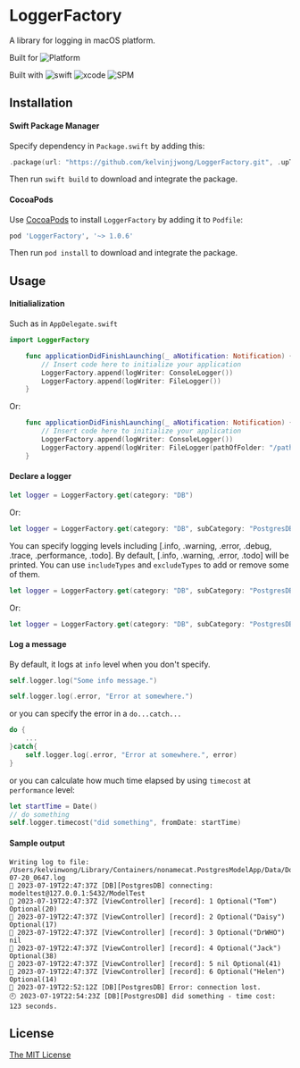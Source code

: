 # LoggerFactory

A library for logging in macOS platform.

Built for  ![Platform](https://img.shields.io/badge/platforms-macOS%2010.15%20+-ff7711.svg)

Built with ![swift](https://img.shields.io/badge/Swift-5-blue) ![xcode](https://img.shields.io/badge/Xcode-14.3-blue) ![SPM](https://img.shields.io/badge/SPM-ff7711)


## Installation

#### Swift Package Manager

Specify dependency in `Package.swift` by adding this:

```swift
.package(url: "https://github.com/kelvinjjwong/LoggerFactory.git", .upToNextMajor(from: "1.0.6"))
```

Then run `swift build` to download and integrate the package.

#### CocoaPods

Use [CocoaPods](http://cocoapods.org/) to install `LoggerFactory` by adding it to `Podfile`:

```ruby
pod 'LoggerFactory', '~> 1.0.6'
```

Then run `pod install` to download and integrate the package.

## Usage

#### Initialialization

Such as in `AppDelegate.swift`

```swift
import LoggerFactory
```

```swift
    func applicationDidFinishLaunching(_ aNotification: Notification) {
        // Insert code here to initialize your application
        LoggerFactory.append(logWriter: ConsoleLogger())
        LoggerFactory.append(logWriter: FileLogger())
    }
```

Or:

```swift
    func applicationDidFinishLaunching(_ aNotification: Notification) {
        // Insert code here to initialize your application
        LoggerFactory.append(logWriter: ConsoleLogger())
        LoggerFactory.append(logWriter: FileLogger(pathOfFolder: "/path/to/folder/of/log/files"))
    }
```

#### Declare a logger


```swift
let logger = LoggerFactory.get(category: "DB")
```

Or:

```swift
let logger = LoggerFactory.get(category: "DB", subCategory: "PostgresDB")
```

You can specify logging levels including [.info, .warning, .error, .debug, .trace, .performance, .todo].
By default, [.info, .warning, .error, .todo] will be printed. You can use `includeTypes` and `excludeTypes` to add or remove some of them.

```swift
let logger = LoggerFactory.get(category: "DB", subCategory: "PostgresDB", includeTypes: [.performance, .debug, .trace])
```

Or:

```swift
let logger = LoggerFactory.get(category: "DB", subCategory: "PostgresDB", excludeTypes: [.todo, .warning])
```

#### Log a message

By default, it logs at `info` level when you don't specify.

```swift
self.logger.log("Some info message.")
```

```swift
self.logger.log(.error, "Error at somewhere.")
```

or you can specify the error in a `do...catch...` 

```swift
do {
	...
}catch{
	self.logger.log(.error, "Error at somewhere.", error)
}
```

or you can calculate how much time elapsed by using `timecost` at `performance` level:

```swift
let startTime = Date()
// do something
self.logger.timecost("did something", fromDate: startTime)
```

#### Sample output

```
Writing log to file: /Users/kelvinwong/Library/Containers/nonamecat.PostgresModelApp/Data/Documents/log/2023-07-20_0647.log
📗 2023-07-19T22:47:37Z [DB][PostgresDB] connecting: modeltest@127.0.0.1:5432/ModelTest
📗 2023-07-19T22:47:37Z [ViewController] [record]: 1 Optional("Tom") Optional(20)
📗 2023-07-19T22:47:37Z [ViewController] [record]: 2 Optional("Daisy") Optional(17)
📗 2023-07-19T22:47:37Z [ViewController] [record]: 3 Optional("DrWHO") nil
📗 2023-07-19T22:47:37Z [ViewController] [record]: 4 Optional("Jack") Optional(38)
📗 2023-07-19T22:47:37Z [ViewController] [record]: 5 nil Optional(41)
📗 2023-07-19T22:47:37Z [ViewController] [record]: 6 Optional("Helen") Optional(14)
📕 2023-07-19T22:52:12Z [DB][PostgresDB] Error: connection lost.
🕘 2023-07-19T22:54:23Z [DB][PostgresDB] did something - time cost: 123 seconds.
```


## License

[The MIT License](LICENSE)
